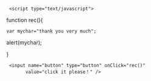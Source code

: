 <!DOCTYPE HTML>
<html>
<head>
<meta http-equiv="Content-Type" content="text/html; 
        charset=utf-8" />

<title>alert</title>

     <script type="text/javascript">
   
  function rec(){
      
    var mychar="thank you very much";

alert(mychar);
  
}

  </script>

</head>

<body>

     <input name="button" type="button" onClick="rec()" 
           value="click it please！" />

</body>

</html>
